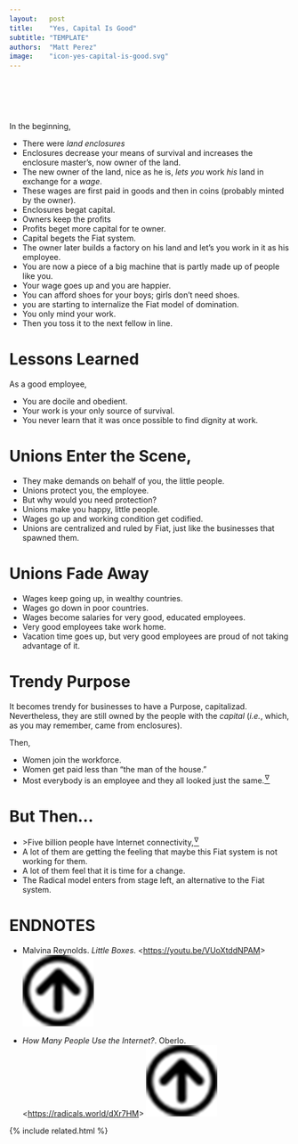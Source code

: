 ```yaml
---
layout:   post
title:    "Yes, Capital Is Good"
subtitle: "TEMPLATE"
authors:  "Matt Perez"
image:    "icon-yes-capital-is-good.svg"
---
```


<div style="display:none;">
 <p>Capital is good and goodness. We have to fix that&mdash;and we can!</p>
</div>

<h1>&nbsp;</h1>
 <p>In the beginning,</p>
  <ul>
   <li>There were <em>land enclosures</em></li>
   <li>Enclosures decrease your means of survival and increases the enclosure master&rsquo;s, now owner of the land.</li>
   <li>The new owner of the land, nice as he is, <em>lets you</em> work <em>his</em> land in exchange for a <em>wage</em>.</li>
   <li>These wages are first paid in goods and then in coins (probably minted by the owner).</li>
   <li>Enclosures begat capital.</li>
   <li>Owners keep the profits</li>
   <li>Profits beget more capital for te owner.</li>
   <li>Capital begets the <span class="_paradigm">Fiat</span> system.</li>
   <li>The owner later builds a factory on his land and let&rsquo;s you work in it as his employee.</li>
   <li>You are now a piece of a big machine that is partly made up of people like you.</li>
   <li>Your wage goes up and you are happier.</li>
   <li>You can afford shoes for your boys; girls don&rsquo;t need shoes.</li>
   <li>you are starting to internalize the <span class="_paradigm">Fiat</span> model of domination.</li>
   <li>You only mind your work.</li>
   <li>Then you toss it to the next fellow in line.</li>
  </ul>
 
 <h1>Lessons Learned</h1>
  <p>As a good employee,
  <ul>
   <li>You are docile and obedient.</li>
   <li>Your work is your only source of survival.</li>
   <li>You never learn that it was once possible to find  dignity at work.</li>
  </ul>

<h1>Unions Enter the Scene,</h1>
  <ul>
   <li>They make demands on behalf of you, the little people.</li>
   <li>Unions protect you, the employee.</li>
   <li>But why would you need protection?</li>
   <li>Unions make you happy, little people.</li>
   <li>Wages go up and working condition get codified.</li>
   <li>Unions are centralized and ruled by <span class="_paradigm">Fiat</span>, just like the businesses that spawned them.</li>
  </ul>

<h1>Unions Fade Away</h1>
  <ul>
   <li>Wages keep going up, in wealthy countries.</li>
   <li>Wages go down in poor countries.</li>
   <li>Wages become salaries for very good, educated employees.</li>
   <li>Very good employees take work home.</li>
   <li>Vacation time goes up, but very good employees are proud of not taking advantage of it.</li>
  </ul>

<h1>Trendy Purpose</h1>
 <p>It becomes trendy for businesses to have a Purpose, capitalizad. Nevertheless, they are still owned by the people with the <em>capital</em> (<em>i.e.</em>, which, as you may remember, came from enclosures).</p>
 <p>Then,</p>
  <ul>
   <li>Women join the workforce.</li>
   <li>Women get paid less than &ldquo;the man of the house.&rdquo;</li>
   <li>Most everybody is an employee and <span class="_quotespan">they all looked just the same</span>.<a href="#en01"><sup id="bm01">&hairsp;&nabla;&hairsp;</sup></a></li>
  </ul>

<h1>But Then&hellip;</h1>
  <ul>
   <li>>Five billion people have Internet connectivity,<a href="#en02"><sup id="bm02">&hairsp;&nabla;&hairsp;</sup></a></li>
   <li>A lot of them are getting the feeling that maybe this <span class="_paradigm">Fiat</span> system is not working for them.</li>
   <li>A lot of them feel that it is time for a change.</li>
   <li>The <span class="_paradigm">Radical</span> model enters from stage left, an alternative to the <span class="_paradigm">Fiat</span> system.</li>
  </ul>

<h1 class="_section">ENDNOTES</h1>
 <ul>
  <li id="en01">
   <p class="_list-item">
    Malvina Reynolds.
    <em>Little Boxes</em>.
    &lt;<a href="https://youtu.be/VUoXtddNPAM" target="_blank">https://youtu.be/VUoXtddNPAM</a>&gt;
    <a class="_uparrow" href="#bm01"><img src="/assets/img/arrow-up-icon.png"></a>
   </p>
  </li>
  <li id="en02">
   <p class="_list-item">
    <em>How Many People Use the Internet?</em>.
    Oberlo.
    &lt;<a href="https://radicals.world/dXr7HM" target="_blank">https://radicals.world/dXr7HM</a>&gt;
    <a class="_uparrow" href="#bm02"><img src="/assets/img/arrow-up-icon.png"></a>
   </p>
  </li>
 </ul>

{% include related.html %}
